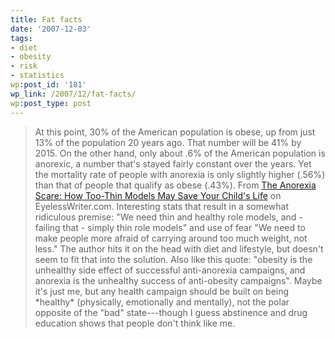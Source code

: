 ```yaml
---
title: Fat facts
date: '2007-12-03'
tags:
- diet
- obesity
- risk
- statistics
wp:post_id: '181'
wp_link: /2007/12/fat-facts/
wp:post_type: post
---
```


> At this point, 30% of the American population is obese, up from just 13% of the population 20 years ago. That number will be 41% by 2015. On the other hand, only about .6% of the American population is anorexic, a number that's stayed fairly constant over the years. Yet the mortality rate of people with anorexia is only slightly higher (.56%) than that of people that qualify as obese (.43%).
From [The Anorexia Scare: How Too-Thin Models May Save Your Child's Life](http://www.eyelesswriter.com/articles.php?articleid=anorexia) on EyelessWriter.com. Interesting stats that result in a somewhat ridiculous premise: "We need thin and healthy role models, and - failing that - simply thin role models" and use of fear "We need to make people more afraid of carrying around too much weight, not less." The author hits it on the head with diet and lifestyle, but doesn't seem to fit that into the solution. Also like this quote: "obesity is the unhealthy side effect of successful anti-anorexia campaigns, and anorexia is the unhealthy success of anti-obesity campaigns". Maybe it's just me, but any health campaign should be built on being \*healthy\* (physically, emotionally and mentally), not the polar opposite of the "bad" state---though I guess abstinence and drug education shows that people don't think like me.
